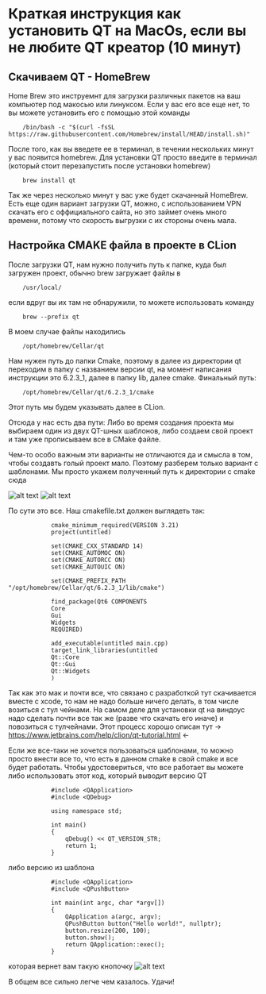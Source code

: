 Краткая инструкция как установить QT на MacOs, если вы не любите QT креатор (10 минут)
==========
Скачиваем QT - HomeBrew
----------
Home Brew это инструемнт для загрузки различных пакетов на ваш компьютер под макосью или линуксом. Если у вас его все еще нет, то вы можете установить его с помощью этой команды

        /bin/bash -c "$(curl -fsSL https://raw.githubusercontent.com/Homebrew/install/HEAD/install.sh)"
        
После того, как вы введете ее в терминал, в течении нескольких минут у вас появится homebrew.
Для установки QT просто введите в терминал (который стоит перезапустить после установки homebrew)

        brew install qt
        
Так же через несколько минут у вас уже будет скачанный HomeBrew. Есть еще один вариант загрузки QT, можно, с использованием VPN скачать его с оффициального сайта, но это займет очень много времени, потому что скорость выгрузки с их стороны очень мала.

Настройка CMAKE файла в проекте в CLion
---------
После загрузки QT, нам нужно получить путь к папке, куда был загружен проект, обычно brew загружает файлы в

        /usr/local/
      
если вдруг вы их там не обнаружили, то можете использовать команду

        brew --prefix qt
        
В моем случае файлы находились 

        /opt/homebrew/Cellar/qt
        
Нам нужен путь до папки Cmake, поэтому в далее из директории qt переходим в папку с названием версии qt, на момент написания инструкции это 6.2.3_1, далее в папку lib, далее cmake. Финальный путь:

        /opt/homebrew/Cellar/qt/6.2.3_1/cmake

Этот путь мы будем указывать далее в CLion.

Отсюда у нас есть два пути: Либо во время создания проекта мы выбираем один из двух QT-шных шаблонов, либо создаем свой проект и там уже прописываем все в CMake файле.

Чем-то особо важным эти варианты не отличаются да и смысла в том, чтобы создавть голый проект мало. Поэтому разберем только вариант с шаблонами. Мы просто укажем полученный путь к директории с cmake сюда

![alt text](https://github.com/GennaFomin/QT-Clion-/blob/main/Снимок%20экрана%202022-05-13%20в%2005.14.39.png)
![alt text](https://github.com/GennaFomin/QT-Clion-/blob/main/Снимок%20экрана%202022-05-13%20в%2005.18.48.png)

По сути это все. Наш cmakefile.txt должен выглядеть так:

                cmake_minimum_required(VERSION 3.21)
                project(untitled)
                
                set(CMAKE_CXX_STANDARD 14)
                set(CMAKE_AUTOMOC ON)
                set(CMAKE_AUTORCC ON)
                set(CMAKE_AUTOUIC ON)

                set(CMAKE_PREFIX_PATH "/opt/homebrew/Cellar/qt/6.2.3_1/lib/cmake")

                find_package(Qt6 COMPONENTS
                Core
                Gui
                Widgets
                REQUIRED)

                add_executable(untitled main.cpp)
                target_link_libraries(untitled
                Qt::Core
                Qt::Gui
                Qt::Widgets
                )
                
Так как это мак и почти все, что связано с разработкой тут скачивается вместе с xcode, то нам не надо больше ничего делать, в том числе возиться с тул чейнами. На самом деле для установки qt на виндоус надо сделать почти все так же (разве что скачать его иначе) и повозиться с тулчейнами. Этот процесс хорошо описан тут -> https://www.jetbrains.com/help/clion/qt-tutorial.html <-

Если же все-таки не хочется пользоваться шаблонами, то можно просто внести все то, что есть в данном cmake в свой cmake и все будет работать. Чтобы удостовериться, что все работает вы можете либо использовать этот код, который выводит версию QT

                #include <QApplication>
                #include <QDebug>
                
                using namespace std;
                
                int main() 
                {
                    qDebug() << QT_VERSION_STR;
                    return 1;
                }

либо версию из шаблона

                #include <QApplication>
                #include <QPushButton>
                
                int main(int argc, char *argv[]) 
                {
                    QApplication a(argc, argv);
                    QPushButton button("Hello world!", nullptr);
                    button.resize(200, 100);
                    button.show();
                    return QApplication::exec();
                }
                
которая вернет вам такую кнопочку
![alt text](https://github.com/GennaFomin/QT-Clion-/blob/main/Снимок%20экрана%202022-05-13%20в%2005.19.14.png)

В общем все сильно легче чем казалось. Удачи!
